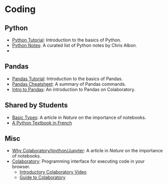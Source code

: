 # Coding

## Python
- [Python Tutorial](https://www.kaggle.com/learn/python): Introduction to the basics of Python.
- [Python Notes](https://chrisalbon.com/): A curated list of Python notes by Chris Albon.
-

## Pandas
- [Pandas Tutorial](https://www.kaggle.com/learn/pandas): Introduction to the basics of Pandas.
- [Pandas Cheatsheet](https://pandas.pydata.org/Pandas_Cheat_Sheet.pdf): A summary of Pandas commands.
- [Intro to Pandas](https://colab.research.google.com/notebooks/mlcc/intro_to_pandas.ipynb): An introduction to Pandas on Colaboratory.

## Shared by Students
- [Basic Types](https://colab.research.google.com/github/mickaeltemporao/itds/blob/main/materials/students-2021/demo-01-assignment.ipynb): A article in *Nature* on the importance of notebooks.
- [A Python Textbook in French](https://python.sdv.univ-paris-diderot.fr/01_introduction/#19-autres-ressources)

## Misc
- [Why Colaboratory/Ipython/Jupyter](https://www.nature.com/articles/d41586-018-07196-1): A article in *Nature* on the importance of notebooks.
- [Colaboratory](https://colab.research.google.com/notebooks/intro.ipynb): Programming interface for executing code in your browser.
    - [Introductory Colaboratory Video](https://www.youtube.com/watch?v=inN8seMm7UI)
    - [Guide to Colaboratory](https://colab.research.google.com/notebooks/basic_features_overview.ipynb)


